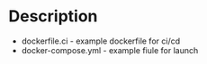 # Description
* dockerfile.ci - example dockerfile for ci/cd
* docker-compose.yml - example fiule for launch